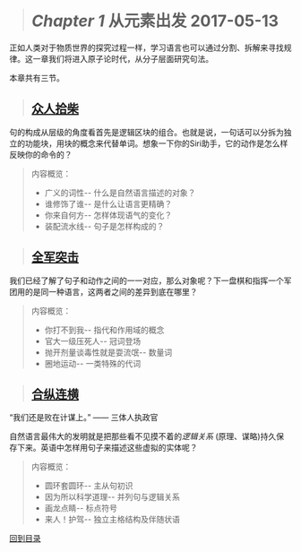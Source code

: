 ># *Chapter 1* 从元素出发            2017-05-13

正如人类对于物质世界的探究过程一样，学习语言也可以通过分割、拆解来寻找规律。这一章我们将进入原子论时代，从分子层面研究句法。

本章共有三节。

>## [众人拾柴](2017-05-13-1.md)
句的构成从层级的角度看首先是逻辑区块的组合。也就是说，一句话可以分拆为独立的功能块，用块的概念来代替单词。想象一下你的Siri助手，它的动作是怎么样反映你的命令的？
>内容概览：
> * 广义的词性--
什么是自然语言描述的对象？
> * 谁修饰了谁--
是什么让语言更精确？
> * 你来自何方--
怎样体现语气的变化？
> * 装配流水线--
句子是怎样构成的？

>## [全军突击](2017-05-13-2.md)
我们已经了解了句子和动作之间的一一对应，那么对象呢？下一盘棋和指挥一个军团用的是同一种语言，这两者之间的差异到底在哪里？
>内容概览：
> * 你打不到我--
指代和作用域的概念
> * 官大一级压死人--
冠词登场
> * 抛开剂量谈毒性就是耍流氓--
数量词
> * 圈地运动--
一类特殊的代词


>## [合纵连横](2017-05-13-3.md)
“我们还是败在计谋上。” —— 三体人执政官

自然语言最伟大的发明就是把那些看不见摸不着的*逻辑关系* (原理、谋略)持久保存下来。英语中怎样用句子来描述这些虚拟的实体呢？
>内容概览：
> * 圆环套圆环--
主从句初识
> * 因为所以科学道理--
并列句与逻辑关系
> * 画龙点睛--
标点符号
> * 来人！护驾--
独立主格结构及伴随状语



[回到目录](https://github.com/Comac123/EN666/blob/master/README.md)
